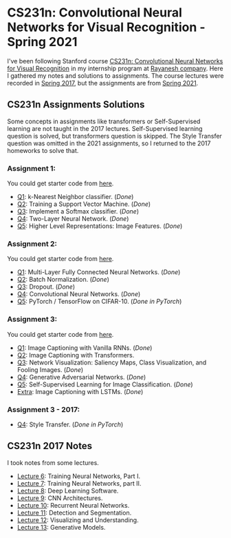 # CS231n: Convolutional Neural Networks for Visual Recognition - Spring 2021
I've been following Stanford course [CS231n: Convolutional Neural Networks for Visual Recognition](http://cs231n.stanford.edu/) in my internship program at [Rayanesh company](http://rayaneshco.ir/). Here I gathered my notes and solutions to assignments. The course lectures were recorded in [Spring 2017](http://cs231n.stanford.edu/2017/), but the assignments are from [Spring 2021](http://cs231n.stanford.edu/2021/).

## CS231n Assignments Solutions
Some concepts in assignments like transformers or Self-Supervised learning are not taught in the 2017 lectures. Self-Supervised learning question is solved, but transformers question is skipped. The Style Transfer question was omitted in the 2021 assignments, so I returned to the 2017 homeworks to solve that.
### Assignment 1:
You could get starter code from [here](https://cs231n.github.io/assignments2021/assignment1/).
- [Q1](https://github.com/mirzaim/cs231n/blob/master/assignments/assignment1/knn.ipynb): k-Nearest Neighbor classifier. (_Done_)
- [Q2](https://github.com/mirzaim/cs231n/blob/master/assignments/assignment1/svm.ipynb): Training a Support Vector Machine. (_Done_)
- [Q3](https://github.com/mirzaim/cs231n/blob/master/assignments/assignment1/softmax.ipynb): Implement a Softmax classifier. (_Done_)
- [Q4](https://github.com/mirzaim/cs231n/blob/master/assignments/assignment1/two_layer_net.ipynb): Two-Layer Neural Network. (_Done_)
- [Q5](https://github.com/mirzaim/cs231n/blob/master/assignments/assignment1/features.ipynb): Higher Level Representations: Image Features. (_Done_)

### Assignment 2:
You could get starter code from [here](https://cs231n.github.io/assignments2021/assignment2/).
- [Q1](https://github.com/mirzaim/cs231n/blob/master/assignments/assignment2/FullyConnectedNets.ipynb): Multi-Layer Fully Connected Neural Networks. (_Done_)
- [Q2](https://github.com/mirzaim/cs231n/blob/master/assignments/assignment2/BatchNormalization.ipynb): Batch Normalization. (_Done_)
- [Q3](https://github.com/mirzaim/cs231n/blob/master/assignments/assignment2/Dropout.ipynb): Dropout. (_Done_)
- [Q4](https://github.com/mirzaim/cs231n/blob/master/assignments/assignment2/ConvolutionalNetworks.ipynb): Convolutional Neural Networks. (_Done_)
- [Q5](https://github.com/mirzaim/cs231n/blob/master/assignments/assignment2/PyTorch.ipynb): PyTorch / TensorFlow on CIFAR-10. (_Done in PyTorch_)

### Assignment 3:
You could get starter code from [here](https://cs231n.github.io/assignments2021/assignment3/).
- [Q1](https://github.com/mirzaim/cs231n/blob/master/assignments/assignment3/RNN_Captioning.ipynb): Image Captioning with Vanilla RNNs. (_Done_)
- [Q2](https://github.com/mirzaim/cs231n/blob/master/assignments/assignment3/Transformer_Captioning.ipynb): Image Captioning with Transformers.
- [Q3](https://github.com/mirzaim/cs231n/blob/master/assignments/assignment3/Network_Visualization.ipynb): Network Visualization: Saliency Maps, Class Visualization, and Fooling Images. (_Done_)
- [Q4](https://github.com/mirzaim/cs231n/blob/master/assignments/assignment3/Generative_Adversarial_Networks.ipynb): Generative Adversarial Networks. (_Done_)
- [Q5](https://github.com/mirzaim/cs231n/blob/master/assignments/assignment3/Self_Supervised_Learning.ipynb): Self-Supervised Learning for Image Classification. (_Done_)
- [Extra](https://github.com/mirzaim/cs231n/blob/master/assignments/assignment3/LSTM_Captioning.ipynb): Image Captioning with LSTMs. (_Done_)

### Assignment 3 - 2017:
- [Q4](https://github.com/mirzaim/cs231n/blob/master/assignments/assignment3_2017/StyleTransfer-PyTorch.ipynb): Style Transfer. (_Done in PyTorch_)

## CS231n 2017 Notes
I took notes from some lectures.
- [Lecture 6](https://expensive-party-7a4.notion.site/Lecture-6-bf021569fee34d688365dd8d69457a95): Training Neural Networks, Part I.
- [Lecture 7](https://expensive-party-7a4.notion.site/Lecture-7-9254463abc544b4ca496271fd43fc304): Training Neural Networks, part II.
- [Lecture 8](https://expensive-party-7a4.notion.site/Lecture-8-5892d1482a4840fd9d32345ad9e9aa59): Deep Learning Software.
- [Lecture 9](https://expensive-party-7a4.notion.site/Lecture-9-a8ee87cd54a948fbaba3f35655893d85): CNN Architectures.
- [Lecture 10](https://expensive-party-7a4.notion.site/Lecture-10-313995a502b840c6beea12374a893f68): Recurrent Neural Networks.
- [Lecture 11](https://expensive-party-7a4.notion.site/Lecture-11-936760fbedd04cba8ca52db5d7f3bd35): Detection and Segmentation.
- [Lecture 12](https://expensive-party-7a4.notion.site/Lecture-12-9c3b45e36971487db6898233e4c28d90): Visualizing and Understanding.
- [Lecture 13](https://expensive-party-7a4.notion.site/Lecture-13-ac2835438f644eadb9b083fa20a12f68): Generative Models.


